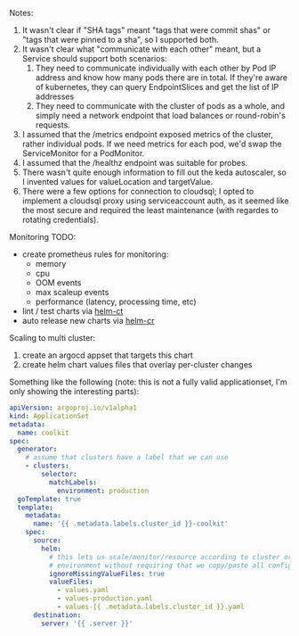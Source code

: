 Notes:
1. It wasn't clear if "SHA tags" meant "tags that were commit shas" or "tags 
   that were pinned to a sha", so I supported both.
2. It wasn't clear what "communicate with each other" meant, but a Service 
   should support both scenarios:
   1. They need to communicate individually with each other by Pod IP address 
      and know how many pods there are in total. If they're aware of kubernetes, 
      they can query EndpointSlices and get the list of IP addresses
   2. They need to communicate with the cluster of pods as a whole, and simply
      need a network endpoint that load balances or round-robin's requests.
3. I assumed that the /metrics endpoint exposed metrics of the cluster, rather
   individual pods. If we need metrics for each pod, we'd swap the 
   ServiceMonitor for a PodMonitor.
4. I assumed that the /healthz endpoint was suitable for probes.
5. There wasn't quite enough information to fill out the keda autoscaler, so I 
   invented values for valueLocation and targetValue.
6. There were a few options for connection to cloudsql; I opted to implement
   a cloudsql proxy using serviceaccount auth, as it seemed like the most secure
   and required the least maintenance (with regardes to rotating credentials).

Monitoring TODO:
- create prometheus rules for monitoring:
  - memory
  - cpu
  - OOM events
  - max scaleup events
  - performance (latency, processing time, etc)
- lint / test charts via [helm-ct](https://github.com/helm/chart-testing)
- auto release new charts via [helm-cr](https://github.com/helm/chart-releaser)

Scaling to multi cluster:
1. create an argocd appset that targets this chart
2. create helm chart values files that overlay per-cluster changes

Something like the following (note: this is not a fully valid applicationset, 
I'm only showing the interesting parts):

```yaml
apiVersion: argoproj.io/v1alpha1
kind: ApplicationSet
metadata:
  name: coolkit
spec:
  generator:
    # assume that clusters have a label that we can use
    - clusters:
        selector:
          matchLabels:
            environment: production
  goTemplate: true
  template:
    metadata:
      name: '{{ .metadata.labels.cluster_id }}-coolkit'
    spec:
      source:
        helm:
          # this lets us scale/monitor/resource according to cluster or 
          # environment without requiring that we copy/paste all configuration
          ignoreMissingValueFiles: true
          valueFiles:
            - values.yaml
            - values-production.yaml
            - values-{{ .metadata.labels.cluster_id }}.yaml
      destination:
        server: '{{ .server }}'
```
